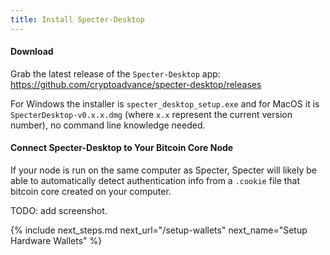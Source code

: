 ```yaml
---
title: Install Specter-Desktop
---
```



#### Download
Grab the latest release of the `Specter-Desktop` app:  
<https://github.com/cryptoadvance/specter-desktop/releases>

For Windows the installer is `specter_desktop_setup.exe` and for MacOS it is `SpecterDesktop-v0.x.x.dmg` (where `x.x` represent the current version number), no command line knowledge needed.

#### Connect Specter-Desktop to Your Bitcoin Core Node
If your node is run on the same computer as Specter, Specter will likely be able to automatically detect authentication info from a `.cookie` file that bitcoin core created on your computer.

TODO: add screenshot.


{% include next_steps.md next_url="/setup-wallets" next_name="Setup Hardware Wallets" %}
